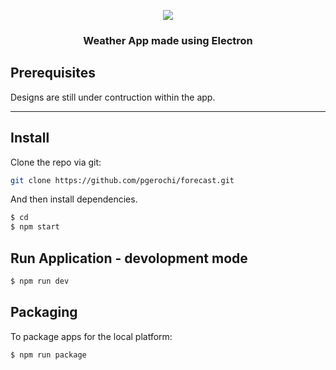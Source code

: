 <p align="center">
    <img src="https://user-images.githubusercontent.com/1335470/33351159-68a911d6-d470-11e7-9af5-5e6eff7542fa.png">
    <h3 align="center">Weather App made using Electron<br></h3>
</p>

## Prerequisites
Designs are still under contruction within the app.

<hr>

## Install
Clone the repo via git:

```bash
git clone https://github.com/pgerochi/forecast.git
```

And then install dependencies.

```bash
$ cd 
$ npm start
```

## Run Application - devolopment mode

```bash
$ npm run dev
```

## Packaging

To package apps for the local platform:

```bash
$ npm run package
```





